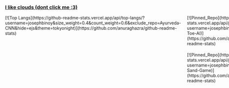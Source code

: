 ### [I like clouds (dont click me :3)](https://www.youtube.com/watch?v=dQw4w9WgXcQ)

<div style="display: flex; flex-direction: row; justify-content: space-between; align-items: flex-start;">
  <div style="flex: 1; margin-right: 20px;">
    [![Top Langs](https://github-readme-stats.vercel.app/api/top-langs/?username=josephbinoy&size_weight=0.4&count_weight=0.6&exclude_repo=Ayurveda-CNN&hide=ejs&theme=tokyonight)](https://github.com/anuraghazra/github-readme-stats)
  </div>
  <div style="flex: 1; display: flex; flex-direction: column;">
    <div style="margin-bottom: 20px;">
      [![Pinned_Repo](https://github-readme-stats.vercel.app/api/pin/?username=josephbinoy&repo=Tic-Tac-Toe-AI)](https://github.com/anuraghazra/github-readme-stats)
    </div>
    <div>
      [![Pinned_Repo](https://github-readme-stats.vercel.app/api/pin/?username=josephbinoy&repo=Falling-Sand-Game)](https://github.com/anuraghazra/github-readme-stats)
    </div>
  </div>
</div>
